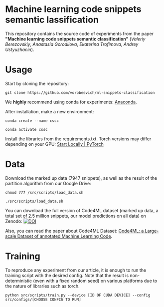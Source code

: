 # Machine learning code snippets semantic lassification
This repository contains the source code of experiments from the paper **"Machine learning code snippets semantic classification"** (*Valeriy Berezovskiy*, *Anastasia Gorodilova*, *Ekaterina Trofimova*, *Andrey Ustyuzhanin*).

# Usage
Start by cloning the repository: 

```git clone https://github.com/vorobeevich/ml-snippets-classification```

We **highly** recommend using conda for experiments: [Anaconda](https://www.anaconda.com/download).

After installation, make a new environment:

```conda create --name cssc```

```conda activate cssc```

Install the libraries from the requirements.txt. Torch versions may differ depending on your GPU: [Start Locally | PyTorch](https://pytorch.org/get-started/locally/)

# Data 
Download the marked up data (7947 snippets), as well as the result of the partition algorithm from our Google Drive:

```chmod 777 /src/scripts/load_data.sh```

```./src/scripts/load_data.sh```

You can download the full version of Code4ML dataset (marked up data, a total set of 2.5 million snippets, our model predictions on all data) on Zenodo: [![DOI](https://zenodo.org/badge/DOI/10.5281/zenodo.7733823.svg)](https://doi.org/10.5281/zenodo.7733823)

Also, you can read the paper about Code4ML Dataset: [Code4ML: a Large-scale Dataset of annotated Machine Learning Code](https://arxiv.org/abs/2210.16018).
# Training
To reproduce any experiment from our article, it is enough to run the training script with the desired config.
Note that the result is non-deterministic (even with a fixed random seed) on various platforms due to the nature of libraries such as torch.

```python src/scripts/train.py --device [ID OF CUDA DEVICE] --config src/configs/[CHOOSE CONFIG TO RUN]```
